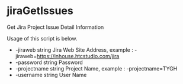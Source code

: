 # jiraGetIssues
Get Jira Project Issue Detail Information

Usage of this script is below.
* -jiraweb string
  Jira Web Site Address, example : -jiraweb=https://inhouse.htcstudio.com/jira
* -password string
  Password
* -projectname string
  Project Name, example : -projectname=TYGH
* -username string
  User Name
